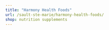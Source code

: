 ```yaml
---
title: "Harmony Health Foods"
url: /sault-ste-marie/harmony-health-foods/
shop: nutrition supplements
---
```


